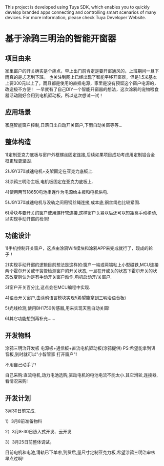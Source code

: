 ﻿This project is developed using Tuya SDK, which enables you to quickly develop branded apps connecting and controlling smart scenarios of many devices.         For more information, please check Tuya Developer Website.


# 基于涂鸦三明治的智能开窗器



## 项目由来
家里窗户的开关确实是个痛点，早上出门前肯定是要开窗通风的，上班期间一旦下雨真的是忐忑到下班。
也关注到网上已经出现了智能平移开窗器，但是1.5米基本上要300元以上了，而且都是使用的直插电源，家里是没有预留这个窗户电源的，改造极不方便！
一早就有了自己DIY一个智能开窗器的想法，这次涂鸦的宠物喂食器活动刚好会用到电机驱动板，所以这次想试一试！
## 应用场景

家庭智能窗户控制,日落日出自动开关窗户,下雨自动关窗等等...


## 整体构造
1)定制亚克力底板与窗户外框螺丝固定连接,后续如果项目成功考虑用定制铝合金框更轻更坚固.

2)JGY370减速电机+支架固定在亚克力底板上.

3)涂鸦三明治主板,电机板固定在亚克力底板上.

4)使用两节18650电池串连作为电源给主板和电机供电.

5)JGY370减速电机与没轨之间用钢丝绳连接,成本底,钢丝绳也比较紧固.

6)滑块与要开关的窗户使用螺杆软连接,这样窗户关紧以后还可以短距离手动移动,以实现手动开窗的检测!

## 功能设计

1)手机控制开关窗户，这点由涂鸦Wifi模块和涂鸦APP来完成就行了，现成的轮子！

2)实现手动开窗的逻辑目前想法是这样的:窗户一端或两端粘上小型磁铁,MCU连接两个霍尔开关或干簧管检测窗户的开关状态,
一旦在开或关的状态下霍尔开关的状态改变则认为是有手动开关窗户动作,电机启动开/关窗户.

3)窗户开关百分比,这点会在MCU编程中实现.

4)语音开关窗户,由涂鸦语言模块实现!(希望能拿到三明治语音板)

5)光线检测,使用BH1750传感器,用来实现天黑自动关窗!

6)其它功能想到再补充......

## 开发物料

涂鸦三明治开发板 电源板+通信板+直流电机驱动板(涂鸦提供)
PS:希望能拿到语音板,到时就可以"小智管家 打开窗户"!

不用自己动手了!

自己采购:直流电机,动力电池选购,驱动电机的电池电流不能太小.其它滑轮,连接器,看情况采购!


## 开发计划
3月30日前完成.


1）3月8前准备物料


2）3月8-30日嵌入式开发、云开发


3）3月25日前整体调试。

目前电机和电池,滑轨已下单啦,到货后,量尺寸定制亚克力板,希望涂鸦三明治审核早点过啊!
